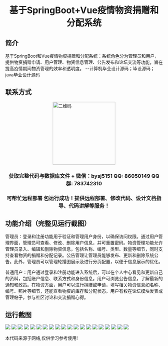<p><h1 align="center">基于SpringBoot+Vue疫情物资捐赠和分配系统</h1></p>

## 简介
基于SpringBoot和Vue疫情物资捐赠和分配系统：系统角色分为管理员和用户，提供物资捐赠申请、用户管理、物资信息管理、公告发布和论坛交流等功能，旨在提高疫情期间物资管理的效率和透明度。    --计算机毕业设计源码；毕设源码；java毕业设计源码


## 联系方式
<img src="https://bs-1329754181.cos.ap-shanghai.myqcloud.com/wx.jpg" alt="二维码" style="display: block; margin: 0 auto;" width="200px">
<p><h3 align="center">获取完整代码与数据库文件 + 微信：bysj5151 QQ: 86050149 QQ群: 783742310</h3></p>
<p><h3 align="center">可帮忙远程部署 包运行成功！提供远程部署、修改代码、设计文档指导、代码讲解等服务！</h3></p>

## 功能介绍（完整见运行截图）
管理员：登录和注册功能用于验证和管理用户身份，以确保访问权限。通过用户管理界面，管理员可查看、修改、删除用户信息，并可重置密码。物资管理功能允许管理员录入、编辑和删除物资信息，包括名称、编号、类型、数量等细节，同时支持查看物资的捐赠和分配记录。公告管理让管理员能够发布、更新和删除系统公告。此外，管理员可以管理轮播图展示及进行分页配置，以便于信息展示的优化。

普通用户：用户通过登录和注册功能进入系统后，可以在个人中心看见和更新自己的资料，包括账户信息、联系方式和身份信息。用户可浏览公告信息，了解最新的通知和政策。在物资方面，用户可以进行捐赠或申请，填写相关物资信息如名称、编号、照片等细节，还能查看物资的库存和分配状态。用户有权在论坛模块发表或管理帖子，参与社区讨论和交流捐赠心得。


## 运行截图
![](https://bs-1329754181.cos.ap-shanghai.myqcloud.com/spring/EpidemicMaterialDonationAndDistributionSystem/img/001.jpg)
![](https://bs-1329754181.cos.ap-shanghai.myqcloud.com/spring/EpidemicMaterialDonationAndDistributionSystem/img/002.jpg)
![](https://bs-1329754181.cos.ap-shanghai.myqcloud.com/spring/EpidemicMaterialDonationAndDistributionSystem/img/003.jpg)
![](https://bs-1329754181.cos.ap-shanghai.myqcloud.com/spring/EpidemicMaterialDonationAndDistributionSystem/img/004.jpg)
![](https://bs-1329754181.cos.ap-shanghai.myqcloud.com/spring/EpidemicMaterialDonationAndDistributionSystem/img/005.jpg)
![](https://bs-1329754181.cos.ap-shanghai.myqcloud.com/spring/EpidemicMaterialDonationAndDistributionSystem/img/006.jpg)
![](https://bs-1329754181.cos.ap-shanghai.myqcloud.com/spring/EpidemicMaterialDonationAndDistributionSystem/img/007.jpg)
![](https://bs-1329754181.cos.ap-shanghai.myqcloud.com/spring/EpidemicMaterialDonationAndDistributionSystem/img/008.jpg)
![](https://bs-1329754181.cos.ap-shanghai.myqcloud.com/spring/EpidemicMaterialDonationAndDistributionSystem/img/009.jpg)
![](https://bs-1329754181.cos.ap-shanghai.myqcloud.com/spring/EpidemicMaterialDonationAndDistributionSystem/img/010.jpg)
![](https://bs-1329754181.cos.ap-shanghai.myqcloud.com/spring/EpidemicMaterialDonationAndDistributionSystem/img/011.jpg)
![](https://bs-1329754181.cos.ap-shanghai.myqcloud.com/spring/EpidemicMaterialDonationAndDistributionSystem/img/012.jpg)
![](https://bs-1329754181.cos.ap-shanghai.myqcloud.com/spring/EpidemicMaterialDonationAndDistributionSystem/img/013.jpg)
![](https://bs-1329754181.cos.ap-shanghai.myqcloud.com/spring/EpidemicMaterialDonationAndDistributionSystem/img/014.jpg)
![](https://bs-1329754181.cos.ap-shanghai.myqcloud.com/spring/EpidemicMaterialDonationAndDistributionSystem/img/015.jpg)
![](https://bs-1329754181.cos.ap-shanghai.myqcloud.com/spring/EpidemicMaterialDonationAndDistributionSystem/img/016.jpg)
![](https://bs-1329754181.cos.ap-shanghai.myqcloud.com/spring/EpidemicMaterialDonationAndDistributionSystem/img/017.jpg)
![](https://bs-1329754181.cos.ap-shanghai.myqcloud.com/spring/EpidemicMaterialDonationAndDistributionSystem/img/018.jpg)
![](https://bs-1329754181.cos.ap-shanghai.myqcloud.com/spring/EpidemicMaterialDonationAndDistributionSystem/img/019.jpg)
![](https://bs-1329754181.cos.ap-shanghai.myqcloud.com/spring/EpidemicMaterialDonationAndDistributionSystem/img/020.jpg)

<p>本代码来源于网络,仅供学习参考使用!</p>
